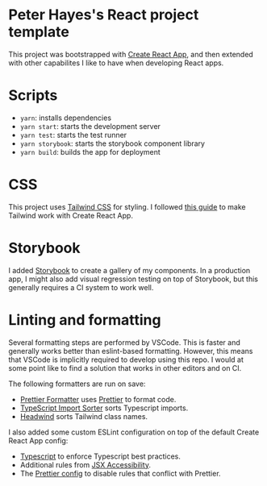# Peter Hayes's React project template

This project was bootstrapped with [Create React App](https://github.com/facebook/create-react-app), and then extended with other capabilites I like to have when developing React apps.

# Scripts

- `yarn`: installs dependencies
- `yarn start`: starts the development server
- `yarn test`: starts the test runner
- `yarn storybook`: starts the storybook component library
- `yarn build`: builds the app for deployment

# CSS

This project uses [Tailwind CSS](https://tailwindcss.com/) for styling. I followed [this guide](https://tailwindcss.com/docs/guides/create-react-app) to make Tailwind work with Create React App.

# Storybook

I added [Storybook](https://storybook.js.org/) to create a gallery of my components. In a production app, I might also add visual regression testing on top of Storybook, but this generally requires a CI system to work well.

# Linting and formatting

Several formatting steps are performed by VSCode. This is faster and generally works better than eslint-based formatting. However, this means that VSCode is implicitly required to develop using this repo. I would at some point like to find a solution that works in other editors and on CI.

The following formatters are run on save:

- [Prettier Formatter](https://marketplace.visualstudio.com/items?itemName=esbenp.prettier-vscode) uses [Prettier](https://prettier.io/) to format code.
- [TypeScript Import Sorter](https://marketplace.visualstudio.com/items?itemName=mike-co.import-sorter) sorts Typescript imports.
- [Headwind](https://marketplace.visualstudio.com/items?itemName=heybourn.headwind) sorts Tailwind class names.

I also added some custom ESLint configuration on top of the default Create React App config:

- [Typescript](https://github.com/typescript-eslint/typescript-eslint) to enforce Typescript best practices.
- Additional rules from [JSX Accessibility](https://www.google.com/search?client=firefox-b-1-e&q=eslint-plugin-jsx-a11y).
- The [Prettier config](https://github.com/prettier/eslint-config-prettier) to disable rules that conflict with Prettier.
